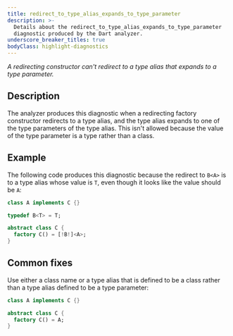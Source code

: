 ```yaml
---
title: redirect_to_type_alias_expands_to_type_parameter
description: >-
  Details about the redirect_to_type_alias_expands_to_type_parameter
  diagnostic produced by the Dart analyzer.
underscore_breaker_titles: true
bodyClass: highlight-diagnostics
---
```


_A redirecting constructor can't redirect to a type alias that expands to a type parameter._

## Description

The analyzer produces this diagnostic when a redirecting factory
constructor redirects to a type alias, and the type alias expands to one of
the type parameters of the type alias. This isn't allowed because the value
of the type parameter is a type rather than a class.

## Example

The following code produces this diagnostic because the redirect to `B<A>`
is to a type alias whose value is `T`, even though it looks like the value
should be `A`:

```dart
class A implements C {}

typedef B<T> = T;

abstract class C {
  factory C() = [!B!]<A>;
}
```

## Common fixes

Use either a class name or a type alias that is defined to be a class
rather than a type alias defined to be a type parameter:

```dart
class A implements C {}

abstract class C {
  factory C() = A;
}
```
